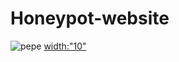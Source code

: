 # Honeypot-website
![pepe](https://media.tenor.com/7l_yLB63mIoAAAAi/pepe-prisoner-jail.gif) <width:"10">
